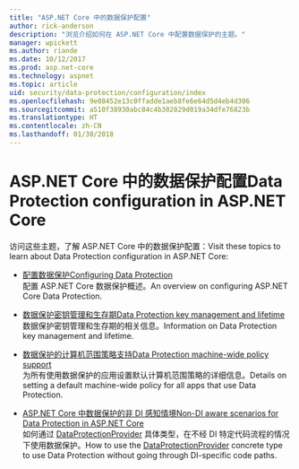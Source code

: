```yaml
---
title: "ASP.NET Core 中的数据保护配置"
author: rick-anderson
description: "浏览介绍如何在 ASP.NET Core 中配置数据保护的主题。"
manager: wpickett
ms.author: riande
ms.date: 10/12/2017
ms.prod: asp.net-core
ms.technology: aspnet
ms.topic: article
uid: security/data-protection/configuration/index
ms.openlocfilehash: 9e08452e13c0ffadde1aeb8fe6e64d5d4eb4d306
ms.sourcegitcommit: a510f38930abc84c4b302029d019a34dfe76823b
ms.translationtype: HT
ms.contentlocale: zh-CN
ms.lasthandoff: 01/30/2018
---
```

# <a name="data-protection-configuration-in-aspnet-core"></a><span data-ttu-id="b7c9f-103">ASP.NET Core 中的数据保护配置</span><span class="sxs-lookup"><span data-stu-id="b7c9f-103">Data Protection configuration in ASP.NET Core</span></span>

<span data-ttu-id="b7c9f-104">访问这些主题，了解 ASP.NET Core 中的数据保护配置：</span><span class="sxs-lookup"><span data-stu-id="b7c9f-104">Visit these topics to learn about Data Protection configuration in ASP.NET Core:</span></span>

* [<span data-ttu-id="b7c9f-105">配置数据保护</span><span class="sxs-lookup"><span data-stu-id="b7c9f-105">Configuring Data Protection</span></span>](xref:security/data-protection/configuration/overview)  
  <span data-ttu-id="b7c9f-106">配置 ASP.NET Core 数据保护概述。</span><span class="sxs-lookup"><span data-stu-id="b7c9f-106">An overview on configuring ASP.NET Core Data Protection.</span></span>

* [<span data-ttu-id="b7c9f-107">数据保护密钥管理和生存期</span><span class="sxs-lookup"><span data-stu-id="b7c9f-107">Data Protection key management and lifetime</span></span>](xref:security/data-protection/configuration/default-settings)  
  <span data-ttu-id="b7c9f-108">数据保护密钥管理和生存期的相关信息。</span><span class="sxs-lookup"><span data-stu-id="b7c9f-108">Information on Data Protection key management and lifetime.</span></span>

* [<span data-ttu-id="b7c9f-109">数据保护的计算机范围策略支持</span><span class="sxs-lookup"><span data-stu-id="b7c9f-109">Data Protection machine-wide policy support</span></span>](xref:security/data-protection/configuration/machine-wide-policy)  
  <span data-ttu-id="b7c9f-110">为所有使用数据保护的应用设置默认计算机范围策略的详细信息。</span><span class="sxs-lookup"><span data-stu-id="b7c9f-110">Details on setting a default machine-wide policy for all apps that use Data Protection.</span></span>

* [<span data-ttu-id="b7c9f-111">ASP.NET Core 中数据保护的非 DI 感知情境</span><span class="sxs-lookup"><span data-stu-id="b7c9f-111">Non-DI aware scenarios for Data Protection in ASP.NET Core</span></span>](xref:security/data-protection/configuration/non-di-scenarios)  
  <span data-ttu-id="b7c9f-112">如何通过 [DataProtectionProvider](/dotnet/api/Microsoft.AspNetCore.DataProtection.DataProtectionProvider) 具体类型，在不经 DI 特定代码流程的情况下使用数据保护。</span><span class="sxs-lookup"><span data-stu-id="b7c9f-112">How to use the [DataProtectionProvider](/dotnet/api/Microsoft.AspNetCore.DataProtection.DataProtectionProvider) concrete type to use Data Protection without going through DI-specific code paths.</span></span>
